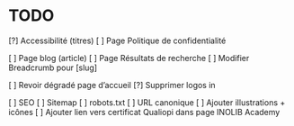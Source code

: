 # TODO

[?] Accessibilité (titres)
[ ] Page Politique de confidentialité

[ ] Page blog (article)
[ ] Page Résultats de recherche
[ ] Modifier Breadcrumb pour [slug]

[ ] Revoir dégradé page d’accueil
[?] Supprimer logos in

[ ] SEO
[ ] Sitemap
[ ] robots.txt
[ ] URL canonique
[ ] Ajouter illustrations + icônes
[ ] Ajouter lien vers certificat Qualiopi dans page INOLIB Academy

